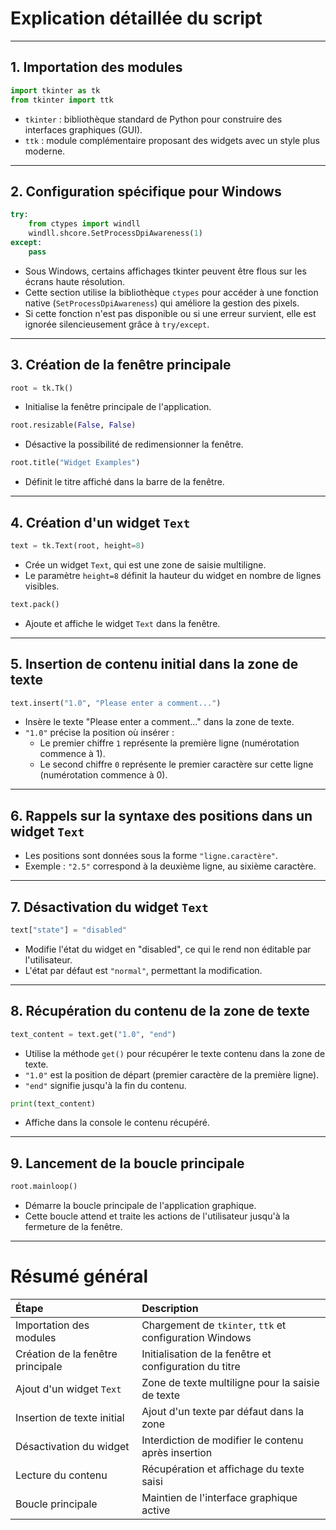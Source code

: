 # Explication détaillée du script

---

## 1. Importation des modules

```python
import tkinter as tk
from tkinter import ttk
```
- `tkinter` : bibliothèque standard de Python pour construire des interfaces graphiques (GUI).
- `ttk` : module complémentaire proposant des widgets avec un style plus moderne.

---

## 2. Configuration spécifique pour Windows

```python
try:
    from ctypes import windll
    windll.shcore.SetProcessDpiAwareness(1)
except:
    pass
```
- Sous Windows, certains affichages tkinter peuvent être flous sur les écrans haute résolution.
- Cette section utilise la bibliothèque `ctypes` pour accéder à une fonction native (`SetProcessDpiAwareness`) qui améliore la gestion des pixels.
- Si cette fonction n'est pas disponible ou si une erreur survient, elle est ignorée silencieusement grâce à `try/except`.

---

## 3. Création de la fenêtre principale

```python
root = tk.Tk()
```
- Initialise la fenêtre principale de l'application.

```python
root.resizable(False, False)
```
- Désactive la possibilité de redimensionner la fenêtre.

```python
root.title("Widget Examples")
```
- Définit le titre affiché dans la barre de la fenêtre.

---

## 4. Création d'un widget `Text`

```python
text = tk.Text(root, height=8)
```
- Crée un widget `Text`, qui est une zone de saisie multiligne.
- Le paramètre `height=8` définit la hauteur du widget en nombre de lignes visibles.

```python
text.pack()
```
- Ajoute et affiche le widget `Text` dans la fenêtre.

---

## 5. Insertion de contenu initial dans la zone de texte

```python
text.insert("1.0", "Please enter a comment...")
```
- Insère le texte "Please enter a comment..." dans la zone de texte.
- `"1.0"` précise la position où insérer :
  - Le premier chiffre `1` représente la première ligne (numérotation commence à 1).
  - Le second chiffre `0` représente le premier caractère sur cette ligne (numérotation commence à 0).

---

## 6. Rappels sur la syntaxe des positions dans un widget `Text`

- Les positions sont données sous la forme `"ligne.caractère"`.
- Exemple : `"2.5"` correspond à la deuxième ligne, au sixième caractère.

---

## 7. Désactivation du widget `Text`

```python
text["state"] = "disabled"
```
- Modifie l'état du widget en "disabled", ce qui le rend non éditable par l'utilisateur.
- L'état par défaut est `"normal"`, permettant la modification.

---

## 8. Récupération du contenu de la zone de texte

```python
text_content = text.get("1.0", "end")
```
- Utilise la méthode `get()` pour récupérer le texte contenu dans la zone de texte.
- `"1.0"` est la position de départ (premier caractère de la première ligne).
- `"end"` signifie jusqu'à la fin du contenu.

```python
print(text_content)
```
- Affiche dans la console le contenu récupéré.

---

## 9. Lancement de la boucle principale

```python
root.mainloop()
```
- Démarre la boucle principale de l'application graphique.
- Cette boucle attend et traite les actions de l'utilisateur jusqu'à la fermeture de la fenêtre.

---

# Résumé général

| Étape | Description |
|:---|:---|
| Importation des modules | Chargement de `tkinter`, `ttk` et configuration Windows |
| Création de la fenêtre principale | Initialisation de la fenêtre et configuration du titre |
| Ajout d'un widget `Text` | Zone de texte multiligne pour la saisie de texte |
| Insertion de texte initial | Ajout d'un texte par défaut dans la zone |
| Désactivation du widget | Interdiction de modifier le contenu après insertion |
| Lecture du contenu | Récupération et affichage du texte saisi |
| Boucle principale | Maintien de l'interface graphique active |

